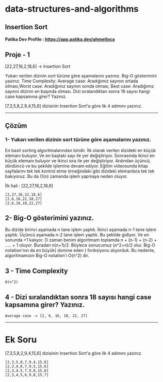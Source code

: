 # data-structures-and-algorithms

## Insertion Sort 

#### Patika Dev Profile : https://app.patika.dev/ahmetloca

## Proje - 1

[22,27,16,2,18,6] -> Insertion Sort

Yukarı verilen dizinin sort türüne göre aşamalarını yazınız.
Big-O gösterimini yazınız.
Time Complexity: Average case: Aradığımız sayının ortada olması,Worst case: Aradığımız sayının sonda olması, Best case: Aradığımız sayının dizinin en başında olması.
Dizi sıralandıktan sonra 18 sayısı hangi case kapsamına girer? Yazınız.


[7,3,5,8,2,9,4,15,6] dizisinin Insertion Sort'a göre ilk 4 adımını yazınız.

----
## Çözüm 

### 1- Yukarı verilen dizinin sort türüne göre aşamalarını yazınız.

 En basit sorting algoritmalarından biridir. 
İlk olarak verilen dizideki en küçük elemanı buluyor. Ve en baştaki sayı ile yer değiştiriyor. Sonrasında ikinci en küçük elemanı buluyor ve ikinci sıra ile yer değiştiriyor. Ardından üçüncü, dördüncü ve bu şekilde işlemine devam ediyor. Eğitim videosunda kitap sayfalarını tek tek kontrol etme örneğindeki gibi dizideki elemanlara tek tek bakıyoruz. Bu da O(n) zamanda işlem yapmaya neden oluyor.

İlk hali : [22,27,16,2,18,6]
```
[2,27,16,22,18,6]
[2,6,16,22,18,27]
[2,6,16,18,22,27]
```

## 2- Big-O gösterimini yazınız.

Bu dizide birinci aşamada n tane işlem yaptık. İkinci aşamada n-1 tane işlem yaptık. Üçüncü aşamada n-2 tane işlem yaptık. Bu şekilde gidiyor. Ve en sonunda +1 kalıyor. O zaman benim algoritmam toplamda n + (n-1) + (n-2) + ..... + 1 oluyor. Buradan n(n+1)/2. Böylece sonucumuz (n^2+n)/2 olur. Big-O notation'nın da en büyük( domine eden ) fonksiyonu alıyorduk. Bu nedenle, algoritmamızın Big-O notation'ı O(n^2) dir. 

## 3 - Time Complexity

```
O(n^2)
````

## 4 - Dizi sıralandıktan sonra 18 sayısı hangi case kapsamına girer? Yazınız.

```
Average case -> [2, 6, 16, 18, 22, 27] 
```

---------
# Ek Soru

[7,3,5,8,2,9,4,15,6] dizisinin Insertion Sort'a göre ilk 4 adımını yazınız.

```
[2,3,5,8,7,9,4,15,6]
[2,3,4,8,7,9,5,15,6]
[2,3,4,5,7,9,8,15,6]
[2,3,4,5,6,9,8,15,7]
```


